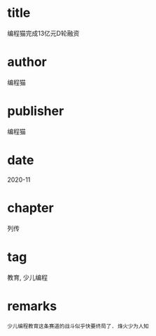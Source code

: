 # title
编程猫完成13亿元D轮融资

# author
编程猫

# publisher
编程猫

# date
2020-11

# chapter
列传

# tag
教育, 少儿编程

# remarks
`少儿编程教育这条赛道的战斗似乎快要终局了. 烽火少为人知`
